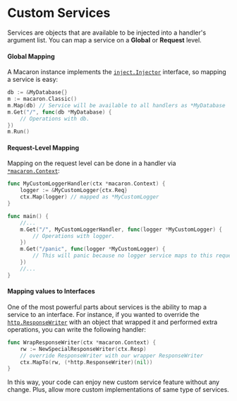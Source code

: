 # Custom Services

Services are objects that are available to be injected into a handler's argument list. You can map a service on a **Global** or **Request** level.

#### Global Mapping

A Macaron instance implements the [`inject.Injector`](https://gowalker.org/github.com/go-macaron/inject#Injector) interface, so mapping a service is easy:

```go
db := &MyDatabase{}
m := macaron.Classic()
m.Map(db) // Service will be available to all handlers as *MyDatabase
m.Get("/", func(db *MyDatabase) {
	// Operations with db.
})
m.Run()
```

#### Request-Level Mapping

Mapping on the request level can be done in a handler via [`*macaron.Context`](https://gowalker.org/github.com/go-macaron/macaron#Context):

```go
func MyCustomLoggerHandler(ctx *macaron.Context) {
	logger := &MyCustomLogger{ctx.Req}
	ctx.Map(logger) // mapped as *MyCustomLogger
}

func main() {
	//...
	m.Get("/", MyCustomLoggerHandler, func(logger *MyCustomLogger) {
		// Operations with logger.
	})
	m.Get("/panic", func(logger *MyCustomLogger) {
		// This will panic because no logger service maps to this request.
	})
	//...
}
```

#### Mapping values to Interfaces

One of the most powerful parts about services is the ability to map a service to an interface. For instance, if you wanted to override the [`http.ResponseWriter`](http://gowalker.org/net/http#ResponseWriter) with an object that wrapped it and performed extra operations, you can write the following handler:

```go
func WrapResponseWriter(ctx *macaron.Context) {
	rw := NewSpecialResponseWriter(ctx.Resp)
	// override ResponseWriter with our wrapper ResponseWriter
	ctx.MapTo(rw, (*http.ResponseWriter)(nil)) 
}
```

In this way, your code can enjoy new custom service feature without any change. Plus, allow more custom implementations of same type of services.
